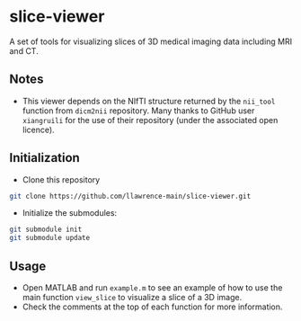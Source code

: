 # slice-viewer
A set of tools for visualizing slices of 3D medical imaging data including MRI and CT.

## Notes
* This viewer depends on the NIfTI structure returned by the `nii_tool` function from `dicm2nii` repository. Many thanks to GitHub user `xiangruili` for the use of their repository (under the associated open licence).

## Initialization
* Clone this repository
```bash
git clone https://github.com/llawrence-main/slice-viewer.git
```
* Initialize the submodules:
```bash
git submodule init
git submodule update
```

## Usage
* Open MATLAB and run `example.m` to see an example of how to use the main function `view_slice` to visualize a slice of a 3D image.
* Check the comments at the top of each function for more information.
